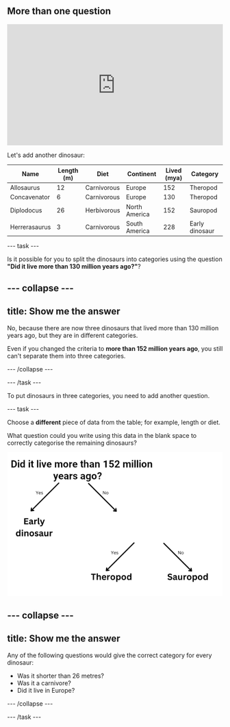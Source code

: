 ## More than one question

<html>
  <div style="position: relative; overflow: hidden; padding-top: 56.25%;">
    <iframe style="position: absolute; top: 0; left: 0; right: 0; width: 100%; height: 100%; border: none;" src="https://www.youtube.com/embed/1YGBq7GWiZU?rel=0&cc_load_policy=1" allowfullscreen allow="accelerometer; autoplay; clipboard-write; encrypted-media; gyroscope; picture-in-picture; web-share"></iframe>
  </div>
</html>


Let's add another dinosaur:

| Name         | Length (m)  | Diet        | Continent      | Lived (mya)  | Category  |
|--------------|-------------|-------------|----------------|--------------|-----------|
| Allosaurus   | 12          | Carnivorous | Europe         | 152          | Theropod  |
| Concavenator | 6           | Carnivorous | Europe         | 130          | Theropod  |
| Diplodocus   | 26          | Herbivorous | North America  | 152          | Sauropod  |
| Herrerasaurus| 3           | Carnivorous | South America  | 228          | Early dinosaur |


--- task ---

Is it possible for you to split the dinosaurs into categories using the question __"Did it live more than 130 million years ago?"__?

--- collapse ---
--- 
title: Show me the answer
---

No, because there are now three dinosaurs that lived more than 130 million years ago, but they are in different categories. 

Even if you changed the criteria to **more than 152 million years ago**, you still can't separate them into three categories. 


--- /collapse ---

--- /task ---

To put dinosaurs in three categories, you need to add another question. 

--- task ---

Choose a **different** piece of data from the table; for example, length or diet.

What question could you write using this data in the blank space to correctly categorise the remaining dinosaurs?

![A decision tree with the first question 'Did it live more than 152 million years ago?' with yes = Early dinosaur and No = a blank space for a second question.](images/decision2.png)

--- collapse ---
--- 
title: Show me the answer
---
Any of the following questions would give the correct category for every dinosaur:

- Was it shorter than 26 metres?
- Was it a carnivore?
- Did it live in Europe?

--- /collapse ---

--- /task ---
